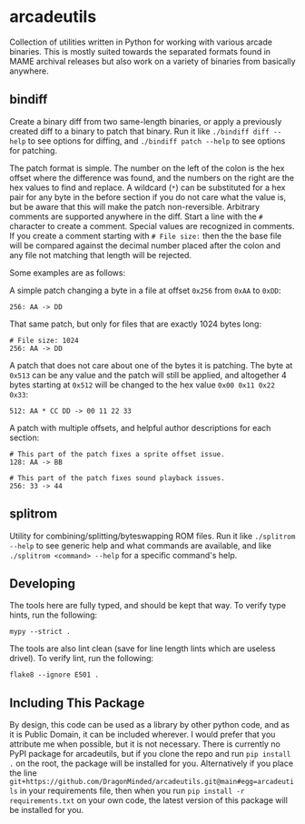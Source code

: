 # arcadeutils

Collection of utilities written in Python for working with various arcade binaries.
This is mostly suited towards the separated formats found in MAME archival releases
but also work on a variety of binaries from basically anywhere.

## bindiff

Create a binary diff from two same-length binaries, or apply a previously created
diff to a binary to patch that binary. Run it like `./bindiff diff --help` to see
options for diffing, and `./bindiff patch --help` to see options for patching.

The patch format is simple. The number on the left of the colon is the hex offset where
the difference was found, and the numbers on the right are the hex values to find
and replace. A wildcard (`*`) can be substituted for a hex pair for any byte in
the before section if you do not care what the value is, but be aware that this will
make the patch non-reversible. Arbitrary comments are supported anywhere in the diff.
Start a line with the `#` character to create a comment. Special values are recognized
in comments. If you create a comment starting with `# File size:` then the the base
file will be compared against the decimal number placed after the colon and any file
not matching that length will be rejected.

Some examples are as follows:

A simple patch changing a byte in a file at offset `0x256` from `0xAA` to `0xDD`:

```
256: AA -> DD
```

That same patch, but only for files that are exactly 1024 bytes long:

```
# File size: 1024
256: AA -> DD
```

A patch that does not care about one of the bytes it is patching. The byte at `0x513`
can be any value and the patch will still be applied, and altogether 4 bytes starting
at `0x512` will be changed to the hex value `0x00 0x11 0x22 0x33`:

```
512: AA * CC DD -> 00 11 22 33
```

A patch with multiple offsets, and helpful author descriptions for each section:

```
# This part of the patch fixes a sprite offset issue.
128: AA -> BB

# This part of the patch fixes sound playback issues.
256: 33 -> 44
```

## splitrom

Utility for combining/splitting/byteswapping ROM files. Run it like `./splitrom --help`
to see generic help and what commands are available, and like `./splitrom <command> --help`
for a specific command's help.

## Developing

The tools here are fully typed, and should be kept that way. To verify type hints, run the following:

```
mypy --strict .
```

The tools are also lint clean (save for line length lints which are useless drivel). To verify lint, run the following:

```
flake8 --ignore E501 .
```

## Including This Package

By design, this code can be used as a library by other python code, and as it is Public Domain,
it can be included wherever. I would prefer that you attribute me when possible, but it is not
necessary. There is currently no PyPI package for arcadeutils, but if you clone the repo and
run `pip install .` on the root, the package will be installed for you. Alternatively if you
place the line `git+https://github.com/DragonMinded/arcadeutils.git@main#egg=arcadeutils` in your
requirements file, then when you run `pip install -r requirements.txt` on your own code, the latest
version of this package will be installed for you.
